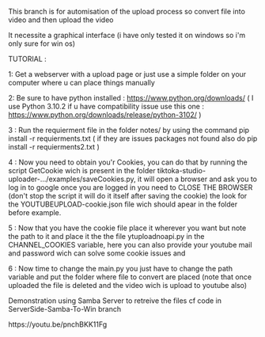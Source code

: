 This branch is for automisation of the upload process so convert file into video and then upload the video

It necessite a graphical interface (i have only tested it on windows so i'm only sure for win os)

TUTORIAL : 


1: Get a webserver with a upload page or just use a simple folder on your computer where u can place things manually

2: Be sure to have python installed : https://www.python.org/downloads/ ( I use Python 3.10.2 if u have compatibility issue use this one : https://www.python.org/downloads/release/python-3102/ )

3 : Run the requierment file in the folder notes/ by using the command pip install -r requierments.txt ( if they are issues packages not found also do pip install -r requierments2.txt )

4 : Now you need to obtain you'r Cookies, you can do that by running the script GetCookie wich is present in the folder tiktoka-studio-uploader-.../examples/saveCookies.py, it will open a browser and ask you to log in to google once you are logged in you need to CLOSE THE BROWSER (don't stop the script it will do it itself after saving the cookie) the look for the YOUTUBEUPLOAD-cookie.json file wich should apear in the folder before example.

5 : Now that you have the cookie file place it wherever you want but note the path to it and place it the the file ytuploadnoapi.py in the CHANNEL_COOKIES variable, here you can also provide your youtube mail and password wich can solve some cookie issues and 

6 : Now time to change the main.py you just have to change the path variable and put the folder where file to convert are placed (note that once uploaded the file is deleted and the video wich is upload to youtube also)


Demonstration using Samba Server to retreive the files cf code in ServerSide-Samba-To-Win branch
<html>
  <body>
      https://youtu.be/pnchBKK11Fg
  </body>
</html>
